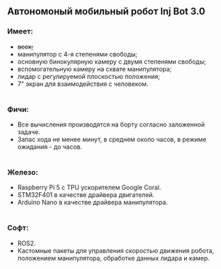 ## Автономоный мобильный робот Inj Bot 3.0

### Имеет:
- ~~всех;~~
- манипулятор с 4-я степенями свободы;
- основную бинокулярную камеру с двумя степенями свободы;
- вспомогательную камеру на схвате манипулятора;
- лидар с регулируемой плоскостью положения;
- 7" экран для взаимодействия с человеком.<br/><br/>
### Фичи:
- Все вычисления производятся на борту согласно заложенной задаче.
- Запас хода не менее  минут, в среднем около  часов, в режиме ожидания - до  часов.<br/><br/>

### Железо:
- Raspberry Pi 5 с TPU ускорителем Google Coral.
- STM32F401 в качестве драйвера двигателей.
- Arduino Nano в качестве драйвера манипулятора.<br/><br/>

### Софт:
- ROS2.
- Кастомные пакеты для управления скоростью движения робота, положением манипулятора, обработке данных лидара и камер.
